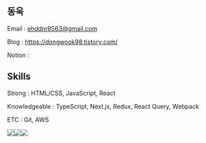 ## 동욱

Email : ehddnr8563@gmail.com

Blog : https://dongwook98.tistory.com/

Notion :

## Skills

Strong : HTML/CSS, JavaScript, React

Knowledgeable : TypeScript, Next.js, Redux, React Query, Webpack

ETC : Git, AWS

<img src="https://img.shields.io/badge/JavaScript-F7DF1E?style=flat&logo=javascript&logoColor=yellow&color=white"><img src="https://img.shields.io/badge/React-61DAFB?style=flat&logo=react&logoColor=skyblue&color=white"><img src="https://img.shields.io/badge/TypeScript-3178C6?style=flat&logo=typescript&logoColor=3178C6&color=white">
